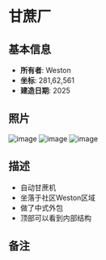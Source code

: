 # 甘蔗厂

## 基本信息
- **所有者**: Weston
- **坐标**: 281,62,561
- **建造日期**: 2025

## 照片
![image](/Pictures/Weston_Vi1.png)
![image](/Pictures/Weston_Vi2.png)
![image](/Pictures/Weston_Vi3.png)

## 描述
- 自动甘蔗机
- 坐落于社区Weston区域
- 做了中式外包
- 顶部可以看到内部结构

## 备注
